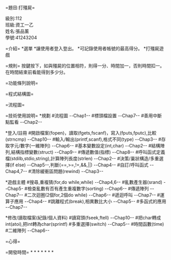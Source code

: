 =題目:打殭屍=

級別:112   <br>
班級:資工一乙    <br>
姓名:張品薰  <br>
學號:41243204 <br>

=介紹=
*選單
*讓使用者登入登出。
*可記錄使用者帳號的最高得分。
*打殭屍遊戲

=規則=
按鍵按下，如與殭屍的位置相符，則得一分、時間加一，否則時間扣一。在時間結束前看能得到多少分。

=功能條列說明=


=程式結構圖=


=流程圖=


=技術使用說明=
*規劃
#流程圖 --Chap1--
#標頭檔設置 --Chap7--
#善用中斷點監看 --Chap2--

*登入/註冊
#開啟檔案(fopen)，讀取(fgets,fscanf)，寫入(fputs,fputc),比較(strncmp) --Chap10--
#輸入/輸出(printf,scanf),格式不同(type) --Chap3--
#存取字元/數字(一維陣列) --Chap6--
#基本變數設定(int,char) --Chap2--
#結構陣列,結構指標變數(struct) --Chap9--
#傳遞數值(指標) --Chap8--
#呼叫函式定義檔(stdilb,stdio,string),計算陣列長度(strlen) --Chap2--
#決策/巢狀構造/多重選擇(if else) --Chap5--,判斷(==,>=,!=,&&,||) --Chap4--
#自訂/呼叫函式 --Chap4,7--
#清除緩衝區問題(rewind) --Chap3--

*遊戲主體
#搜尋,重複猜(for,do while,while) --Chap4,6--
#亂數產生器(srand) --Chap5-
#檢查亂數有否有產生重複數字(sorting) --Chap6--
#傳遞陣列 --Chap7--
#二次迴圈(2個for,2個do while) --Chap6--
#遞迴呼叫 --Chap7--
#運算子應用 --Chap4--
#跳離程式(break),相異數比大小 --Chap5--
#多函式的應用 --Chap7--

*修改/讀取檔案(紀錄/個人資料)
#讀寫頭(fseek,ftell) --Chap10--
#把char轉成int(atoi),把int轉為char(sprintf)
#多重選擇(switch) --Chap5--
#時間函數(time)
#二維陣列 --Chap6--

=心得=

=開發時間=
* 
*
* 
* 
* 
* 
*
